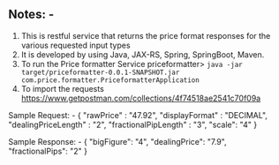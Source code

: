 Notes: - 
---------
1. This is restful service that returns the price format responses for the various requested input types
2. It is developed by using Java, JAX-RS, Spring, SpringBoot, Maven.
3. To run the Price formatter Service 
 priceformatter> `java -jar target/priceformatter-0.0.1-SNAPSHOT.jar com.price.formatter.PriceformatterApplication`
4. To import the requests 
	https://www.getpostman.com/collections/4f74518ae2541c70f09a
	

	
Sample Request: - 
{
	"rawPrice" : "47.92",
	"displayFormat" : "DECIMAL",
	"dealingPriceLength" : "2",
	"fractionalPipLength" : "3",
	"scale": "4"
}

Sample Response: - 
{
    "bigFigure": "4",
    "dealingPrice": "7.9",
    "fractionalPips": "2"
}
	